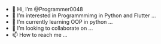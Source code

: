 - 👋 Hi, I’m @Programmer0048
- 👀 I’m interested in Programmmimg in Python and Flutter ...
- 🌱 I’m currently learning OOP in python ...
- 💞️ I’m looking to collaborate on ...
- 📫 How to reach me ...

<!---
Programmer0048/Programmer0048 is a ✨ special ✨ repository because its `README.md` (this file) appears on your GitHub profile.
You can click the Preview link to take a look at your changes.
--->
